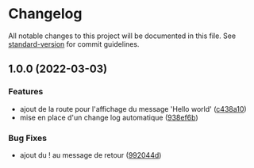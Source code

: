 # Changelog

All notable changes to this project will be documented in this file. See [standard-version](https://github.com/conventional-changelog/standard-version) for commit guidelines.

## 1.0.0 (2022-03-03)


### Features

* ajout de la route pour l'affichage du message 'Hello world' ([c438a10](https://github.com/QuentinDAMMAN/devops-cd/commit/c438a1034db3ad250b1ac68403ad1085fdff0545))
* mise en place d'un change log automatique ([938ef6b](https://github.com/QuentinDAMMAN/devops-cd/commit/938ef6baa3f9f14186c012da21fe7026101d5bf8))


### Bug Fixes

* ajout du ! au message de retour ([992044d](https://github.com/QuentinDAMMAN/devops-cd/commit/992044dff8b886b88197f019bfb7616172f3fffe))

